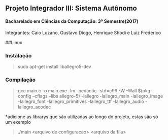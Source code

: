## Projeto Integrador III: Sistema Autônomo
#### Bacharelado em Ciências da Computação: 3º Semestre(2017)

Integrantes: Caio Luzano, Gustavo Diogo, Henrique Shodi e Luiz Frederico


##Linux
### Instalação

>sudo apt-get install liballegro5-dev

### Compilação

>gcc main.c -o main.exe -lm -pedantic -std=c99 -W -Wall $(pkg-config –cflags –libs allegro-5) -lallegro -lallegro_main -lallegro_image -lallegro_font -lallegro_primitives -lallegro_ttf -lallegro_audio -lallegro_acodec

*adicione as librarys que são utilizadas ao longo do projeto, estas são só um exemplo

> ./main &lt;arquivo de configuracao&gt; &lt;arquivo da fila&gt;
